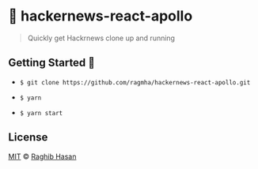 # 🦄 hackernews-react-apollo

> Quickly get Hackrnews clone up and running

## Getting Started 🚀

- `$ git clone https://github.com/ragmha/hackernews-react-apollo.git`

- `$ yarn`

- `$ yarn start`

## License

[MIT](./license) © [Raghib Hasan](https://raghibm.com/)
